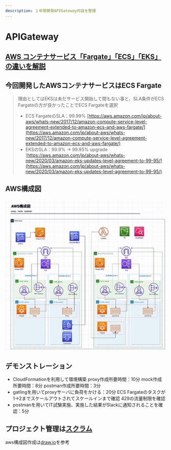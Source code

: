 ```yaml
---
description: １年間開発APIGateway内容を整理
---
```


# APIGateway

## [AWS コンテナサービス「Fargate」「ECS」「EKS」の違いを解説](https://xn--o9j8h1c9hb5756dt0ua226amc1a.com/?p=2025)

## 今回開発したAWSコンテナサービスはECS Fargate

> 理由としてはEKSは未だサービス開始して間もない事と、SLA条件がECS Fargateの方が良かったことでECS Fargateを選択
>
> * ECS FargateのSLA：99.99% [https://aws.amazon.com/jp/about-aws/whats-new/2017/12/amazon-compute-service-level-agreement-extended-to-amazon-ecs-and-aws-fargate/](https://aws.amazon.com/jp/about-aws/whats-new/2017/12/amazon-compute-service-level-agreement-extended-to-amazon-ecs-and-aws-fargate/)
> * EKSのSLA：99.9% -&gt; 99.95% upgrade [https://aws.amazon.com/jp/about-aws/whats-new/2020/03/amazon-eks-updates-level-agreement-to-99-95/](https://aws.amazon.com/jp/about-aws/whats-new/2020/03/amazon-eks-updates-level-agreement-to-99-95/)

## AWS構成図

![](.gitbook/assets/aws-gou-cheng-tu-.png)

## デモンストレーション

* CloudFormationを利用して環境構築 proxy作成所要時間：10分 mock作成所要時間：8分 postman作成所要時間：3分
* gatlingを用いてproxyサーバに負荷をかける：20分 ECS Fargateのタスクが1-&gt;2までスケールアウトされてスケールインまで確認 429の流量制限を確認
* postmanを用いてIT試験実施、実施した結果がSlackに通知されることを確認：5分

## プロジェクト管理は[スクラム](https://www.ogis-ri.co.jp/column/agile/agilescrum01.html)

aws構成図作成は[draw.io](https://qiita.com/nave-m/items/68425f476b254a1a47b0)を参考

